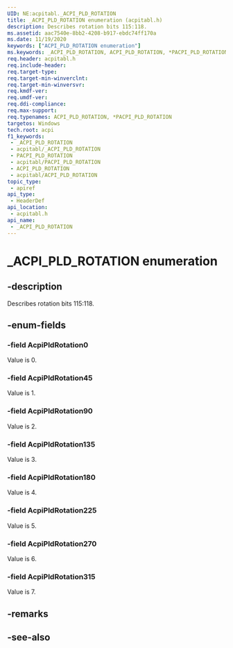 ```yaml
---
UID: NE:acpitabl._ACPI_PLD_ROTATION
title: _ACPI_PLD_ROTATION enumeration (acpitabl.h)
description: Describes rotation bits 115:118.
ms.assetid: aac7540e-8bb2-4208-b917-ebdc74ff170a
ms.date: 11/19/2020
keywords: ["ACPI_PLD_ROTATION enumeration"]
ms.keywords: _ACPI_PLD_ROTATION, ACPI_PLD_ROTATION, *PACPI_PLD_ROTATION, AcpiPldRotation
req.header: acpitabl.h
req.include-header: 
req.target-type: 
req.target-min-winverclnt: 
req.target-min-winversvr: 
req.kmdf-ver: 
req.umdf-ver: 
req.ddi-compliance: 
req.max-support: 
req.typenames: ACPI_PLD_ROTATION, *PACPI_PLD_ROTATION
targetos: Windows
tech.root: acpi
f1_keywords:
 - _ACPI_PLD_ROTATION
 - acpitabl/_ACPI_PLD_ROTATION
 - PACPI_PLD_ROTATION
 - acpitabl/PACPI_PLD_ROTATION
 - ACPI_PLD_ROTATION
 - acpitabl/ACPI_PLD_ROTATION
topic_type:
 - apiref
api_type:
 - HeaderDef
api_location:
 - acpitabl.h
api_name:
 - _ACPI_PLD_ROTATION
---
```


# _ACPI_PLD_ROTATION enumeration

## -description

Describes rotation bits 115:118.

## -enum-fields

### -field AcpiPldRotation0

Value is 0.

### -field AcpiPldRotation45

Value is 1.

### -field AcpiPldRotation90

Value is 2.

### -field AcpiPldRotation135

Value is 3.

### -field AcpiPldRotation180

Value is 4.

### -field AcpiPldRotation225

Value is 5.

### -field AcpiPldRotation270

Value is 6.

### -field AcpiPldRotation315

Value is 7.

## -remarks

## -see-also
